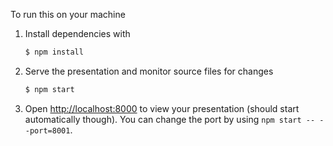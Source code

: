 To run this on your machine

1. Install dependencies with
   ```sh
   $ npm install
   ```

1. Serve the presentation and monitor source files for changes
   ```sh
   $ npm start
   ```

1. Open <http://localhost:8000> to view your presentation (should start
   automatically though).
   You can change the port by using `npm start -- --port=8001`.
